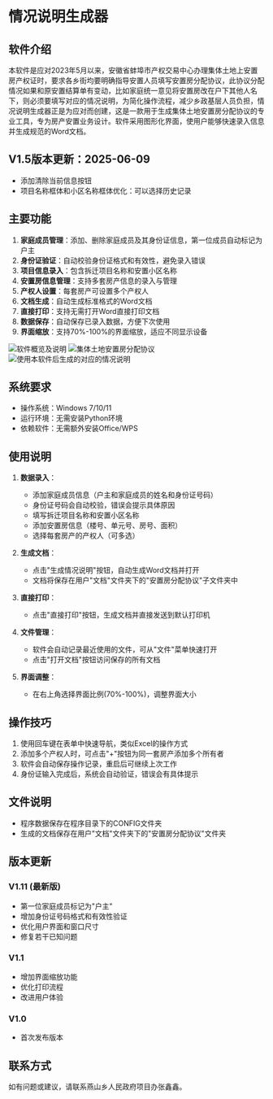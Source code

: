 # 情况说明生成器 

## 软件介绍

本软件是应对2023年5月以来，安徽省蚌埠市产权交易中心办理集体土地上安置房产权证时，要求各乡街均要明确指导安置人员填写安置房分配协议，此协议分配情况如果和原安置结算单有变动，比如家庭统一意见将安置房改在户下其他人名下，则必须要填写对应的情况说明，为简化操作流程，减少乡政基层人员负担，情况说明生成器正是为应对而创建，这是一款用于生成集体土地安置房分配协议的专业工具，专为房产安置业务设计。软件采用图形化界面，使用户能够快速录入信息并生成规范的Word文档。
## V1.5版本更新：2025-06-09
   - 添加清除当前信息按钮
   - 项目名称框体和小区名称框体优化：可以选择历史记录

## 主要功能

1. **家庭成员管理**：添加、删除家庭成员及其身份证信息，第一位成员自动标记为户主
2. **身份证验证**：自动校验身份证格式和有效性，避免录入错误
3. **项目信息录入**：包含拆迁项目名称和安置小区名称
4. **安置房信息管理**：支持多套房产信息的录入与管理
5. **产权人设置**：每套房产可设置多个产权人
6. **文档生成**：自动生成标准格式的Word文档
7. **直接打印**：支持无需打开Word直接打印文档
8. **数据保存**：自动保存已录入数据，方便下次使用
9. **界面缩放**：支持70%-100%的界面缩放，适应不同显示设备

![软件概览及说明](docs/images/1747572617402.jpg)
![集体土地安置房分配协议](docs/images/sss关于尽快补充集体土地拆迁安置房不动产登记材料的函_03.jpg)
![使用本软件后生成的对应的情况说明](docs/images/1747577044041.jpg)





## 系统要求

- 操作系统：Windows 7/10/11
- 运行环境：无需安装Python环境
- 依赖软件：无需额外安装Office/WPS

## 使用说明

1. **数据录入**：
   - 添加家庭成员信息（户主和家庭成员的姓名和身份证号码）
   - 身份证号码会自动校验，错误会提示具体原因
   - 填写拆迁项目名称和安置小区名称
   - 添加安置房信息（楼号、单元号、房号、面积）
   - 选择每套房产的产权人（可多选）

2. **生成文档**：
   - 点击"生成情况说明"按钮，自动生成Word文档并打开
   - 文档将保存在用户"文档"文件夹下的"安置房分配协议"子文件夹中

3. **直接打印**：
   - 点击"直接打印"按钮，生成文档并直接发送到默认打印机

4. **文件管理**：
   - 软件会自动记录最近使用的文件，可从"文件"菜单快速打开
   - 点击"打开文档"按钮访问保存的所有文档

5. **界面调整**：
   - 在右上角选择界面比例(70%-100%)，调整界面大小

## 操作技巧

1. 使用回车键在表单中快速导航，类似Excel的操作方式
2. 添加多个产权人时，可点击"+"按钮为同一套房产添加多个所有者
3. 软件会自动保存操作记录，重启后可继续上次工作
4. 身份证输入完成后，系统会自动验证，错误会有具体提示

## 文件说明

- 程序数据保存在程序目录下的CONFIG文件夹
- 生成的文档保存在用户"文档"文件夹下的"安置房分配协议"文件夹

## 版本更新

### V1.11 (最新版)
- 第一位家庭成员标记为"户主"
- 增加身份证号码格式和有效性验证
- 优化用户界面和窗口尺寸
- 修复若干已知问题

### V1.1
- 增加界面缩放功能
- 优化打印流程
- 改进用户体验

### V1.0
- 首次发布版本

## 联系方式

如有问题或建议，请联系燕山乡人民政府项目办张鑫鑫。
